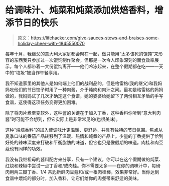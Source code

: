 # 给调味汁、炖菜和炖菜添加烘焙香料，增添节日的快乐

> 原文：<https://lifehacker.com/give-sauces-stews-and-braises-some-holiday-cheer-with-1845550070>

每年十月，我继父的意大利大家庭都会聚在一起，做只能用“太多该死的馄饨”来形容的东西我只参加过一次馄饨制作聚会，但那是一次令人印象深刻的面食效率展示。每个人都带着一大份馄饨离开——他们冷冻起来，在整个假期都在吃——一天中的“垃圾”被当作午餐享用。



我不知道家里的其他人是如何端上他们的战利品的，但是格雷格(我的继父)和我妈妈吃他们的节日饺子时用了一种肉酱，介于炖肉和肉汁之间。最初是格雷格的妈妈做的，我妈妈试了几次才确定这个食谱，她的婆婆给她留下了两份相互矛盾的手写食谱，这使得这项任务变得更加困难。

除了将肉片煮至变软外，这种酱的关键在于加入丁香，这种香料你听到“意大利肉酱”时可能不会想到，但它实际上是非常常见的(也很美味)。

这种“烘焙香料”的加入使调味汁更温暖、更舒适，并具有独特的节日氛围。焦点从夏季口味的番茄产品转移到了温暖、热情和炖煮的产品上。少量的丁香提供了恰到好处的辣味深度来打破和平衡脂肪的味道，但它也只是像假期的味道。肉桂和肉豆蔻也有同样的功效。

我没有我继祖母的酱料配方来分享，只有一个建议，你可以在这个假期做的炖菜、红烧和辣椒中尝试一点丁香和/或肉桂。你不需要太多——在你的调味汁中，每磅肉用两三瓣丁香、1/4 茶匙新鲜肉豆蔻和/或一根肉桂棒，效果非常好。当你达到食谱中煨炖的部分时，加入香料，让它们给你的肉餐带来舒适的美味。